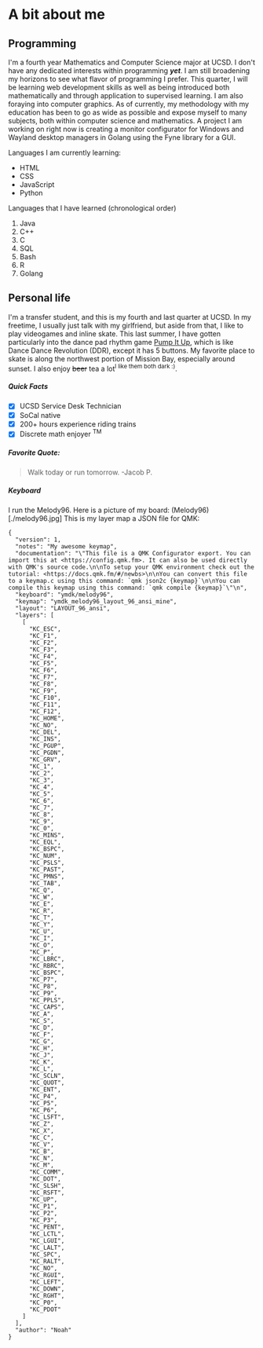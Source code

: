 # A bit about me

## Programming
I'm a fourth year Mathematics and Computer Science major at UCSD. I don't have any dedicated interests within programming ***yet***. I am still broadening my horizons to see what flavor of programming I prefer. This quarter, I will be learning web development skills as well as being introduced both mathematically and through application to supervised learning. I am also foraying into computer graphics. As of currently, my methodology with my education has been to go as wide as possible and expose myself to many subjects, both within computer science and mathematics. A project I am working on right now is creating a monitor configurator for Windows and Wayland desktop managers in Golang using the Fyne library for a GUI.

Languages I am currently learning:
- HTML
- CSS
- JavaScript
- Python

Languages that I have learned (chronological order)
1. Java
2. C++
3. C
4. SQL
5. Bash
6. R
7. Golang

## Personal life
I'm a transfer student, and this is my fourth and last quarter at UCSD. In my freetime, I usually just talk with my girlfriend, but aside from that, I like to play videogames and inline skate. This last summer, I have gotten particularly into the dance pad rhythm game [Pump It Up](https://www.piugame.com/piu.xx/), which is like Dance Dance Revolution (DDR), except it has 5 buttons. My favorite place to skate is along the northwest portion of Mission Bay, especially around sunset. I also enjoy ~~beer~~ tea a lot<sup>I like them both dark :)</sup>. 

##### Quick Facts
- [x] UCSD Service Desk Technician
- [x] SoCal native
- [x] 200+ hours experience riding trains
- [x] Discrete math enjoyer <sup>TM</sup>

##### Favorite Quote:
> Walk today or run tomorrow.
> -Jacob P.

##### Keyboard
I run the Melody96. 
Here is a picture of my board:
(Melody96)[./melody96.jpg]
This is my layer map a JSON file for QMK:
```
{
  "version": 1,
  "notes": "My awesome keymap",
  "documentation": "\"This file is a QMK Configurator export. You can import this at <https://config.qmk.fm>. It can also be used directly with QMK's source code.\n\nTo setup your QMK environment check out the tutorial: <https://docs.qmk.fm/#/newbs>\n\nYou can convert this file to a keymap.c using this command: `qmk json2c {keymap}`\n\nYou can compile this keymap using this command: `qmk compile {keymap}`\"\n",
  "keyboard": "ymdk/melody96",
  "keymap": "ymdk_melody96_layout_96_ansi_mine",
  "layout": "LAYOUT_96_ansi",
  "layers": [
    [
      "KC_ESC",
      "KC_F1",
      "KC_F2",
      "KC_F3",
      "KC_F4",
      "KC_F5",
      "KC_F6",
      "KC_F7",
      "KC_F8",
      "KC_F9",
      "KC_F10",
      "KC_F11",
      "KC_F12",
      "KC_HOME",
      "KC_NO",
      "KC_DEL",
      "KC_INS",
      "KC_PGUP",
      "KC_PGDN",
      "KC_GRV",
      "KC_1",
      "KC_2",
      "KC_3",
      "KC_4",
      "KC_5",
      "KC_6",
      "KC_7",
      "KC_8",
      "KC_9",
      "KC_0",
      "KC_MINS",
      "KC_EQL",
      "KC_BSPC",
      "KC_NUM",
      "KC_PSLS",
      "KC_PAST",
      "KC_PMNS",
      "KC_TAB",
      "KC_Q",
      "KC_W",
      "KC_E",
      "KC_R",
      "KC_T",
      "KC_Y",
      "KC_U",
      "KC_I",
      "KC_O",
      "KC_P",
      "KC_LBRC",
      "KC_RBRC",
      "KC_BSPC",
      "KC_P7",
      "KC_P8",
      "KC_P9",
      "KC_PPLS",
      "KC_CAPS",
      "KC_A",
      "KC_S",
      "KC_D",
      "KC_F",
      "KC_G",
      "KC_H",
      "KC_J",
      "KC_K",
      "KC_L",
      "KC_SCLN",
      "KC_QUOT",
      "KC_ENT",
      "KC_P4",
      "KC_P5",
      "KC_P6",
      "KC_LSFT",
      "KC_Z",
      "KC_X",
      "KC_C",
      "KC_V",
      "KC_B",
      "KC_N",
      "KC_M",
      "KC_COMM",
      "KC_DOT",
      "KC_SLSH",
      "KC_RSFT",
      "KC_UP",
      "KC_P1",
      "KC_P2",
      "KC_P3",
      "KC_PENT",
      "KC_LCTL",
      "KC_LGUI",
      "KC_LALT",
      "KC_SPC",
      "KC_RALT",
      "KC_NO",
      "KC_RGUI",
      "KC_LEFT",
      "KC_DOWN",
      "KC_RGHT",
      "KC_P0",
      "KC_PDOT"
    ]
  ],
  "author": "Noah"
}
```